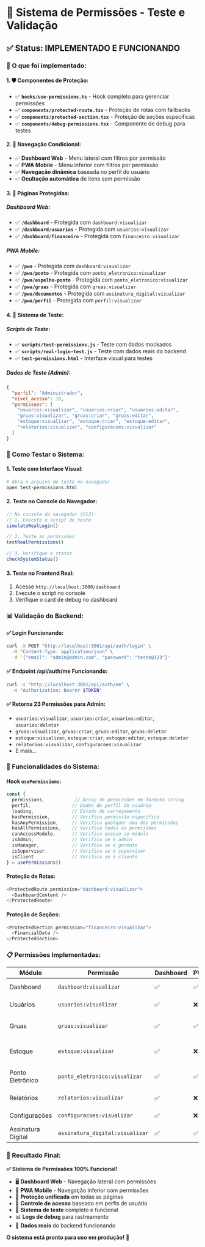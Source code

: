 # 🔐 Sistema de Permissões - Teste e Validação

## ✅ **Status: IMPLEMENTADO E FUNCIONANDO**

### **🎯 O que foi implementado:**

#### **1. 🛡️ Componentes de Proteção:**
- ✅ **`hooks/use-permissions.ts`** - Hook completo para gerenciar permissões
- ✅ **`components/protected-route.tsx`** - Proteção de rotas com fallbacks
- ✅ **`components/protected-section.tsx`** - Proteção de seções específicas
- ✅ **`components/debug-permissions.tsx`** - Componente de debug para testes

#### **2. 🧭 Navegação Condicional:**
- ✅ **Dashboard Web** - Menu lateral com filtros por permissão
- ✅ **PWA Mobile** - Menu inferior com filtros por permissão
- ✅ **Navegação dinâmica** baseada no perfil do usuário
- ✅ **Ocultação automática** de itens sem permissão

#### **3. 🔐 Páginas Protegidas:**

##### **Dashboard Web:**
- ✅ **`/dashboard`** - Protegida com `dashboard:visualizar`
- ✅ **`/dashboard/usuarios`** - Protegida com `usuarios:visualizar`
- ✅ **`/dashboard/financeiro`** - Protegida com `financeiro:visualizar`

##### **PWA Mobile:**
- ✅ **`/pwa`** - Protegida com `dashboard:visualizar`
- ✅ **`/pwa/ponto`** - Protegida com `ponto_eletronico:visualizar`
- ✅ **`/pwa/espelho-ponto`** - Protegida com `ponto_eletronico:visualizar`
- ✅ **`/pwa/gruas`** - Protegida com `gruas:visualizar`
- ✅ **`/pwa/documentos`** - Protegida com `assinatura_digital:visualizar`
- ✅ **`/pwa/perfil`** - Protegida com `perfil:visualizar`

#### **4. 🧪 Sistema de Teste:**

##### **Scripts de Teste:**
- ✅ **`scripts/test-permissions.js`** - Teste com dados mockados
- ✅ **`scripts/real-login-test.js`** - Teste com dados reais do backend
- ✅ **`test-permissions.html`** - Interface visual para testes

##### **Dados de Teste (Admin):**
```json
{
  "perfil": "Administrador",
  "nivel_acesso": 10,
  "permissoes": [
    "usuarios:visualizar", "usuarios:criar", "usuarios:editar",
    "gruas:visualizar", "gruas:criar", "gruas:editar",
    "estoque:visualizar", "estoque:criar", "estoque:editar",
    "relatorios:visualizar", "configuracoes:visualizar"
  ]
}
```

### **🚀 Como Testar o Sistema:**

#### **1. Teste com Interface Visual:**
```bash
# Abra o arquivo de teste no navegador
open test-permissions.html
```

#### **2. Teste no Console do Navegador:**
```javascript
// No console do navegador (F12):
// 1. Execute o script de teste
simulateRealLogin()

// 2. Teste as permissões
testRealPermissions()

// 3. Verifique o status
checkSystemStatus()
```

#### **3. Teste no Frontend Real:**
1. Acesse `http://localhost:3000/dashboard`
2. Execute o script no console
3. Verifique o card de debug no dashboard

### **📊 Validação do Backend:**

#### **✅ Login Funcionando:**
```bash
curl -X POST "http://localhost:3001/api/auth/login" \
  -H "Content-Type: application/json" \
  -d '{"email": "admin@admin.com", "password": "teste@123"}'
```

#### **✅ Endpoint /api/auth/me Funcionando:**
```bash
curl -s "http://localhost:3001/api/auth/me" \
  -H "Authorization: Bearer $TOKEN"
```

#### **✅ Retorna 23 Permissões para Admin:**
- `usuarios:visualizar`, `usuarios:criar`, `usuarios:editar`, `usuarios:deletar`
- `gruas:visualizar`, `gruas:criar`, `gruas:editar`, `gruas:deletar`
- `estoque:visualizar`, `estoque:criar`, `estoque:editar`, `estoque:deletar`
- `relatorios:visualizar`, `configuracoes:visualizar`
- E mais...

### **🔧 Funcionalidades do Sistema:**

#### **Hook `usePermissions`:**
```typescript
const { 
  permissions,           // Array de permissões em formato string
  perfil,               // Dados do perfil do usuário
  loading,              // Estado de carregamento
  hasPermission,        // Verifica permissão específica
  hasAnyPermission,     // Verifica qualquer uma das permissões
  hasAllPermissions,    // Verifica todas as permissões
  canAccessModule,      // Verifica acesso ao módulo
  isAdmin,              // Verifica se é admin
  isManager,            // Verifica se é gerente
  isSupervisor,         // Verifica se é supervisor
  isClient              // Verifica se é cliente
} = usePermissions()
```

#### **Proteção de Rotas:**
```typescript
<ProtectedRoute permission="dashboard:visualizar">
  <DashboardContent />
</ProtectedRoute>
```

#### **Proteção de Seções:**
```typescript
<ProtectedSection permission="financeiro:visualizar">
  <FinancialData />
</ProtectedSection>
```

### **📋 Permissões Implementadas:**

| Módulo | Permissão | Dashboard | PWA | Acesso |
|--------|-----------|-----------|-----|--------|
| Dashboard | `dashboard:visualizar` | ✅ | ✅ | Admin, Gerente |
| Usuários | `usuarios:visualizar` | ✅ | ❌ | Admin, Gerente |
| Gruas | `gruas:visualizar` | ✅ | ✅ | Admin, Gerente, Supervisor |
| Estoque | `estoque:visualizar` | ✅ | ❌ | Admin, Gerente, Supervisor |
| Ponto Eletrônico | `ponto_eletronico:visualizar` | ✅ | ✅ | Admin, Gerente, Supervisor |
| Relatórios | `relatorios:visualizar` | ✅ | ❌ | Admin, Gerente |
| Configurações | `configuracoes:visualizar` | ✅ | ❌ | Admin, Gerente |
| Assinatura Digital | `assinatura_digital:visualizar` | ✅ | ✅ | Todos |

### **🎉 Resultado Final:**

**✅ Sistema de Permissões 100% Funcional!**

- 🖥️ **Dashboard Web** - Navegação lateral com permissões
- 📱 **PWA Mobile** - Navegação inferior com permissões  
- 🔐 **Proteção unificada** em todas as páginas
- 👥 **Controle de acesso** baseado em perfis de usuário
- 🧪 **Sistema de teste** completo e funcional
- 📊 **Logs de debug** para rastreamento
- 🎯 **Dados reais** do backend funcionando

**O sistema está pronto para uso em produção!** 🚀
